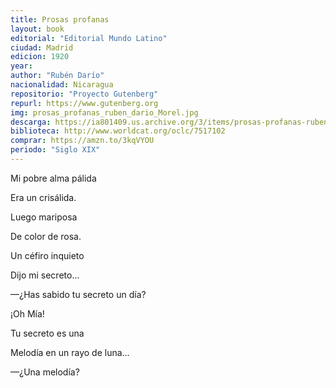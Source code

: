 ```yaml
---
title: Prosas profanas
layout: book
editorial: "Editorial Mundo Latino"
ciudad: Madrid
edicion: 1920
year: 
author: "Rubén Darío"
nacionalidad: Nicaragua
repositorio: "Proyecto Gutenberg"
repurl: https://www.gutenberg.org
img: prosas_profanas_ruben_dario_Morel.jpg
descarga: https://ia801409.us.archive.org/3/items/prosas-profanas-ruben-dario/Prosas%20profanas%20-%20Rub%C3%A9n%20Dar%C3%ADo.pdf
biblioteca: http://www.worldcat.org/oclc/7517102
comprar: https://amzn.to/3kqVYOU
periodo: "Siglo XIX"
---
```

 
Mi pobre alma pálida 
 
Era un crisálida. 
 
Luego mariposa 
 
De color de rosa. 
 
Un céfiro inquieto
 
Dijo mi secreto... 
 
—¿Has sabido tu secreto un día?
 
 ¡Oh Mía! 
 
Tu secreto es una 
 
Melodía en un rayo de luna... 
 
—¿Una melodía?

